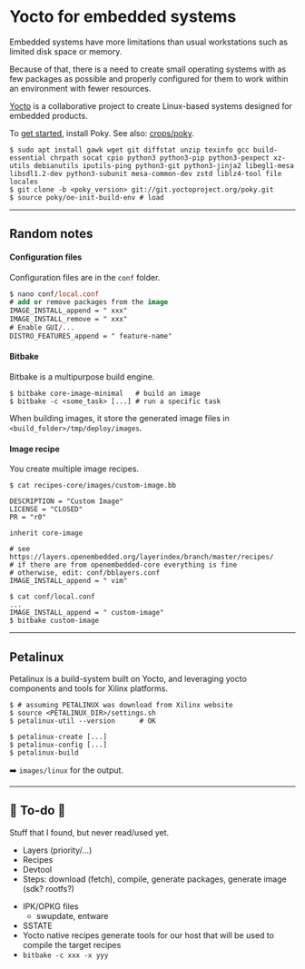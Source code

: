 # Yocto for embedded systems

<div class="row row-cols-md-2"><div>

Embedded systems have more limitations than usual workstations such as limited disk space or memory.

Because of that, there is a need to create small operating systems with as few packages as possible and properly configured for them to work within an environment with fewer resources.

[Yocto](https://www.yoctoproject.org/) is a collaborative project to create Linux-based systems designed for embedded products.
</div><div>

To [get started](https://docs.yoctoproject.org/brief-yoctoprojectqs/index.html), install Poky. See also: [crops/poky](https://github.com/crops/poky-container).

```shell!
$ sudo apt install gawk wget git diffstat unzip texinfo gcc build-essential chrpath socat cpio python3 python3-pip python3-pexpect xz-utils debianutils iputils-ping python3-git python3-jinja2 libegl1-mesa libsdl1.2-dev python3-subunit mesa-common-dev zstd liblz4-tool file locales
$ git clone -b <poky_version> git://git.yoctoproject.org/poky.git
$ source poky/oe-init-build-env # load
```
</div></div>

<hr class="sep-both">

## Random notes

<div class="row row-cols-md-2"><div>

#### Configuration files

Configuration files are in the `conf` folder.

```ps
$ nano conf/local.conf
# add or remove packages from the image
IMAGE_INSTALL_append = " xxx"
IMAGE_INSTALL_remove = " xxx"
# Enable GUI/...
DISTRO_FEATURES_append = " feature-name" 
```

#### Bitbake

Bitbake is a multipurpose build engine. 

```shell!
$ bitbake core-image-minimal   # build an image
$ bitbake -c <some_task> [...] # run a specific task
```

When building images, it store the generated image files in `<build_folder>/tmp/deploy/images`.
</div><div>

#### Image recipe

You create multiple image recipes.



```shell!
$ cat recipes-core/images/custom-image.bb
```
```bash!
DESCRIPTION = "Custom Image"
LICENSE = "CLOSED"
PR = "r0"

inherit core-image

# see https://layers.openembedded.org/layerindex/branch/master/recipes/
# if there are from openembedded-core everything is fine
# otherwise, edit: conf/bblayers.conf
IMAGE_INSTALL_append = " vim"
```
```shell!
$ cat conf/local.conf
...
IMAGE_INSTALL_append = " custom-image"
$ bitbake custom-image
```
</div></div>

<hr class="sep-both">

## Petalinux

<div class="row row-cols-md-2"><div>

Petalinux is a build-system built on Yocto, and leveraging yocto components and tools for Xilinx platforms.

```shell!
$ # assuming PETALINUX was download from Xilinx website
$ source <PETALINUX_DIR>/settings.sh
$ petalinux-util --version      # OK
```
</div><div>

```shell!
$ petalinux-create [...]
$ petalinux-config [...]
$ petalinux-build
```

➡️ `images/linux` for the output.
</div></div>

<hr class="sep-both">

## 👻 To-do 👻

Stuff that I found, but never read/used yet.

<div class="row row-cols-md-2"><div>

* Layers (priority/...)
* Recipes
* Devtool
* Steps: download (fetch), compile, generate packages, generate image (sdk? rootfs?)
</div><div>

* IPK/OPKG files
  * swupdate, entware
* SSTATE
* Yocto native recipes generate tools for our host that will be used to compile the target recipes
* `bitbake -c xxx -x yyy`
</div></div>